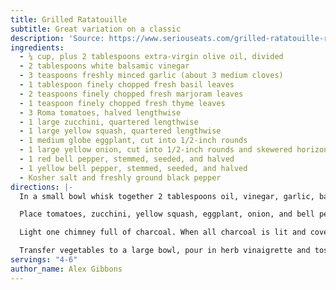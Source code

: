 ```yaml
---
title: Grilled Ratatouille
subtitle: Great variation on a classic
description: 'Source: https://www.seriouseats.com/grilled-ratatouille-recipe'
ingredients:
  - ¼ cup, plus 2 tablespoons extra-virgin olive oil, divided
  - 2 tablespoons white balsamic vinegar
  - 3 teaspoons freshly minced garlic (about 3 medium cloves)
  - 1 tablespoon finely chopped fresh basil leaves
  - 2 teaspoons finely chopped fresh marjoram leaves
  - 1 teaspoon finely chopped fresh thyme leaves
  - 3 Roma tomatoes, halved lengthwise
  - 1 large zucchini, quartered lengthwise
  - 1 large yellow squash, quartered lengthwise
  - 1 medium globe eggplant, cut into 1/2-inch rounds
  - 1 large yellow onion, cut into 1/2-inch rounds and skewered horizontally
  - 1 red bell pepper, stemmed, seeded, and halved
  - 1 yellow bell pepper, stemmed, seeded, and halved
  - Kosher salt and freshly ground black pepper
directions: |-
  In a small bowl whisk together 2 tablespoons oil, vinegar, garlic, basil, marjoram, and thyme. Season with salt and pepper to taste; set aside.

  Place tomatoes, zucchini, yellow squash, eggplant, onion, and bell peppers on a large rimmed baking sheet. Drizzle remaining 1/4 cup oil over vegetables and season with salt and pepper to taste. Toss to thoroughly coat vegetables in oil and seasoning.

  Light one chimney full of charcoal. When all charcoal is lit and covered with gray ash, pour out and spread the coals evenly over entire surface of coal grate. Alternatively, set all the burners of a gas grill to high heat. Set cooking grate in place, cover grill and allow to preheat for 5 minutes. Clean and oil the grilling grate. Place vegetable slices on grill and cooked until browned on both sides, about 3 minutes per side for zucchini, squash, and eggplant, about 5 minutes per side for tomatoes, onion, and peppers. Transfer vegetables to cutting board and cut into large dice.

  Transfer vegetables to a large bowl, pour in herb vinaigrette and toss to combine. Serve immediately while warm or at room temperature.
servings: "4-6"
author_name: Alex Gibbons
---
```

